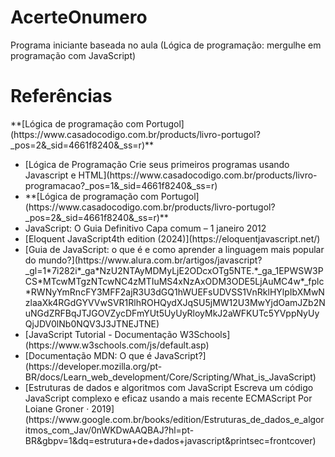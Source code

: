 # AcerteOnumero
Programa iniciante baseada no aula (Lógica de programação: mergulhe em programação com JavaScript)



<h1>Referências</h1>
**[Lógica de programação com Portugol](https://www.casadocodigo.com.br/products/livro-portugol?_pos=2&_sid=4661f8240&_ss=r)**
<ul>
  <li>[Lógica de Programação Crie seus primeiros programas usando Javascript e HTML](https://www.casadocodigo.com.br/products/livro-programacao?_pos=1&_sid=4661f8240&_ss=r)</li>
  <li>**[Lógica de programação com Portugol](https://www.casadocodigo.com.br/products/livro-portugol?_pos=2&_sid=4661f8240&_ss=r)**</li>
  <li> JavaScript: O Guia Definitivo Capa comum – 1 janeiro 2012</li>
  <li>[Eloquent JavaScript4th edition (2024)](https://eloquentjavascript.net/)</li>
  <li>[Guia de JavaScript: o que é e como aprender a linguagem mais popular do mundo?](https://www.alura.com.br/artigos/javascript?_gl=1*7i282i*_ga*NzU2NTAyMDMyLjE2ODcxOTg5NTE.*_ga_1EPWSW3PCS*MTcwMTgzNTcwNC4zMTIuMS4xNzAxODM3ODE5LjAuMC4w*_fplc*RWNyYmRncFY3MFF2ajR3U3dGQ1hWUEFsUDVSS1VnRklHYlpIbXMwNzlaaXk4RGdGYVVwSVR1RlhROHQydXJqSU5jMW12U3MwYjdOamJZb2NuNGdZRFBqJTJGOVZycDFmYUt5UyUyRloyMkJ2aWFKUTc5YVppNyUyQjJDV0lNb0NQV3J3JTNEJTNE)</li>

  <li>[JavaScript Tutorial - Documentação W3Schools](https://www.w3schools.com/js/default.asp)</li>

  <li>[Documentação MDN: O que é JavaScript?](https://developer.mozilla.org/pt-BR/docs/Learn_web_development/Core/Scripting/What_is_JavaScript)</li>

  <li>[Estruturas de dados e algoritmos com JavaScript
    Escreva um código JavaScript complexo e eficaz usando a mais recente ECMAScript
    Por Loiane Groner · 2019](https://www.google.com.br/books/edition/Estruturas_de_dados_e_algoritmos_com_Jav/0nWKDwAAQBAJ?hl=pt-BR&gbpv=1&dq=estrutura+de+dados+javascript&printsec=frontcover)</li>
</ul>